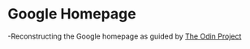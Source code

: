 # Google Homepage
-Reconstructing the Google homepage as guided by [The Odin Project](http://www.theodinproject.com/web-development-101/html-css)

